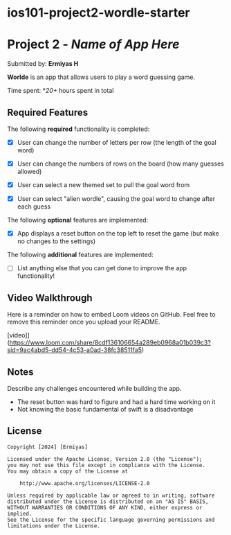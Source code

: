 # ios101-project2-wordle-starter

# Project 2 - *Name of App Here*

Submitted by: **Ermiyas H**

**Worlde** is an app that allows users to play a word guessing game.

Time spent: **20+* hours spent in total

## Required Features

The following **required** functionality is completed:

- [X] User can change the number of letters per row (the length of the goal word)
- [X] User can change the numbers of rows on the board (how many guesses allowed)
- [X] User can select a new themed set to pull the goal word from
- [X] User can select "alien wordle", causing the goal word to change after each guess


The following **optional** features are implemented:

- [x] App displays a reset button on the top left to reset the game (but make no changes to the settings)

The following **additional** features are implemented:

- [ ] List anything else that you can get done to improve the app functionality!

## Video Walkthrough

Here is a reminder on how to embed Loom videos on GitHub. Feel free to remove this reminder once you upload your README. 

[video]](https://www.loom.com/share/8cdf136106654a289eb0968a01b039c3?sid=9ac4abd5-dd54-4c53-a0ad-38fc38511fa5)



## Notes

Describe any challenges encountered while building the app.
- The reset button was hard to figure and had a hard time working on it
- Not knowing the basic fundamental of swift is a disadvantage 

## License

    Copyright [2024] [Ermiyas]

    Licensed under the Apache License, Version 2.0 (the "License");
    you may not use this file except in compliance with the License.
    You may obtain a copy of the License at

        http://www.apache.org/licenses/LICENSE-2.0

    Unless required by applicable law or agreed to in writing, software
    distributed under the License is distributed on an "AS IS" BASIS,
    WITHOUT WARRANTIES OR CONDITIONS OF ANY KIND, either express or implied.
    See the License for the specific language governing permissions and
    limitations under the License.
